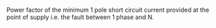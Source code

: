 Power factor of the minimum 1 pole short circuit current provided at the point of supply i.e. the fault between 1 phase and N.